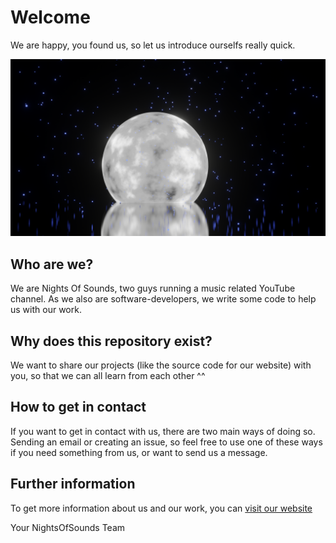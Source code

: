 # Welcome

We are happy, you found us, so let us introduce ourselfs really quick.

![banner](../banner.webp)

## Who are we?

We are Nights Of Sounds, two guys running a music related YouTube channel. 
As we also are software-developers, we write some code to help us with our work.

## Why does this repository exist?

We want to share our projects (like the source code for our website) with you, so that we can all learn from each other ^^

## How to get in contact

If you want to get in contact with us, there are two main ways of doing so. 
Sending an email or creating an issue, so feel free to use one of these ways if you need something from us, or want to send us a message.

## Further information

To get more information about us and our work, you can [visit our website](https://www.nightsofsounds.de/)

Your NightsOfSounds Team

